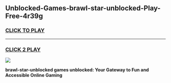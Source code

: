 
## Unblocked-Games-brawl-star-unblocked-Play-Free-4r39g
<h3>
<a href="https://premium76.site?title=brawl-star-unblocked&ref=10A">CLICK TO PLAY</a></h3>
<hr>

<h3>
<a href="https://premium76.site?title=brawl-star-unblocked&ref=10A">CLICK 2 PLAY</a>
  
</h3>

<a href="https://premium76.site?title=brawl-star-unblocked&ref=10A"><img src="https://clearcache.store/games.png"></a>


**brawl-star-unblocked games unblocked: Your Gateway to Fun and Accessible Online Gaming**
